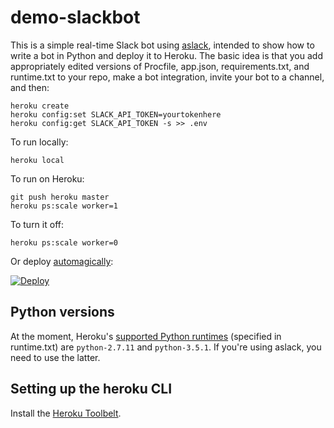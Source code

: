 demo-slackbot
=============

This is a simple real-time Slack bot using
[aslack](http://pythonhosted.org/aslack/), intended to show how to
write a bot in Python and deploy it to Heroku.  The basic idea is that
you add appropriately edited versions of Procfile, app.json,
requirements.txt, and runtime.txt to your repo, make a bot
integration, invite your bot to a channel, and then:

    heroku create
    heroku config:set SLACK_API_TOKEN=yourtokenhere
    heroku config:get SLACK_API_TOKEN -s >> .env

To run locally:

    heroku local

To run on Heroku:

    git push heroku master
    heroku ps:scale worker=1

To turn it off:

    heroku ps:scale worker=0

Or deploy [automagically](https://devcenter.heroku.com/articles/heroku-button):

[![Deploy](https://www.herokucdn.com/deploy/button.svg)](https://heroku.com/deploy)

Python versions
---------------
At the moment, Heroku's [supported Python runtimes](https://devcenter.heroku.com/articles/python-runtimes#supported-python-runtimes) (specified in runtime.txt) are `python-2.7.11` and `python-3.5.1`.  If you're using aslack, you need to use the latter.

Setting up the heroku CLI
-------------------------
Install the [Heroku Toolbelt](https://toolbelt.heroku.com/).